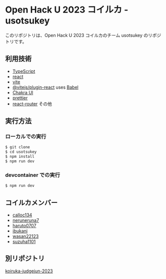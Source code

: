 # Open Hack U 2023 コイルカ - usotsukey

このリポジトリは、Open Hack U 2023 コイルカのチーム usotsukey のリポジトリです。

## 利用技術

- [TypeScript](https://www.typescriptlang.org/)
- [react](https://reactjs.org/)
- [vite](https://vitejs.dev/)
- [@vitejs/plugin-react](https://github.com/vitejs/vite-plugin-react/blob/main/packages/plugin-react/README.md) uses [Babel](https://babeljs.io/)
- [Chakra UI](https://chakra-ui.com/)
- [prettier](https://prettier.io/)
- [react-router](https://reactrouter.com/)
  その他

## 実行方法

### ローカルでの実行

```bash
$ git clone
$ cd usotsukey
$ npm install
$ npm run dev
```

### devcontainer での実行

```bash
$ npm run dev
```

## コイルカメンバー

- [calloc134](https://github.com/calloc134)
- [neruneruna7](https://github.com/neruneruna7)
- [haruto0707](https://github.com/haruto0707)
- [ibukani](https://github.com/ibukani)
- [wasan22123](https://github.com/wasan22123)
- [suzuha1101](https://github.com/suzuha1101)

## 別リポジトリ
[koiruka-judgejun-2023](https://github.com/neruneruna7/koiruka-judgejun-2023) 
